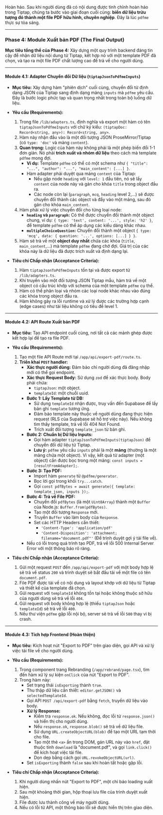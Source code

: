 Hoàn hảo. Sau khi người dùng đã có nội dung được tinh chỉnh hoàn hảo trong Tiptap, chúng ta bước vào giai đoạn cuối cùng: **biến dữ liệu trừu tượng đó thành một file PDF hữu hình, chuyên nghiệp**. Đây là lúc `pdfme` thực sự tỏa sáng.

---

### **Phase 4: Module Xuất bản PDF (The Final Output)**

**Mục tiêu tổng thể của Phase 4:** Xây dựng một quy trình backend đáng tin cậy để nhận dữ liệu nội dung từ Tiptap, kết hợp nó với một template PDF đã chọn, và tạo ra một file PDF chất lượng cao để trả về cho người dùng.

---

#### **Module 4.1: Adapter Chuyển đổi Dữ liệu (`tiptapJsonToPdfmeInputs`)**

- **Mục tiêu:** Xây dựng hàm "phiên dịch" cuối cùng, chuyển đổi từ định dạng JSON của Tiptap sang định dạng mảng `inputs` mà `pdfme` yêu cầu. Đây là bước logic phức tạp và quan trọng nhất trong toàn bộ luồng dữ liệu.

- **Yêu cầu (Requirements):**

  1.  Trong file `/lib/adapters.ts`, định nghĩa và export một hàm có tên `tiptapJsonToPdfmeInputs` với chữ ký kiểu: `(tiptapDoc: Record<string, any>): Record<string, any>`.
  2.  Hàm này nhận đầu vào là một đối tượng JSON ProseMirror/Tiptap (có `type: 'doc'` và mảng `content`).
  3.  **Quan trọng:** Logic của hàm này không phải là một phép biến đổi 1-1 đơn giản. Nó phải **trích xuất và nhóm dữ liệu** theo cách mà template `pdfme` mong đợi.
      - **Ví dụ:** Template `pdfme` có thể có một schema như `{ "title": "...", "author": "...", "main_content": [...] }`.
      - Hàm adapter phải duyệt qua mảng `content` của Tiptap:
        - Nếu gặp node `heading` với `level: 1` đầu tiên, nó sẽ lấy `content` của node này và gán cho khóa `title` trong object đầu ra.
        - Các node còn lại (`paragraph`, `mcq`, `heading` level 2,...) sẽ được chuyển đổi thành các object và đẩy vào một mảng, sau đó gán cho khóa `main_content`.
  4.  Hàm phải xử lý việc chuyển đổi cho từng loại node:
      - **`heading` và `paragraph`:** Có thể được chuyển đổi thành một object chung, ví dụ: `{ type: 'text', content: '...', style: 'h2' }`, để template `pdfme` có thể áp dụng các kiểu dáng khác nhau.
      - **`multipleChoiceQuestion`:** Chuyển đổi thành một object `{ type: 'mcq', data: { question: '...', options: [...] } }`.
  5.  Hàm sẽ trả về một **object duy nhất** chứa các khóa (`title`, `main_content`,...) mà template `pdfme` đang chờ đợi. Giá trị của các khóa này là dữ liệu đã được trích xuất và định dạng lại.

- **Tiêu chí Chấp nhận (Acceptance Criteria):**
  1.  Hàm `tiptapJsonToPdfmeInputs` tồn tại và được export từ `/lib/adapters.ts`.
  2.  Khi truyền vào một đối tượng JSON Tiptap mẫu, hàm trả về một object có cấu trúc khớp với schema của một template `pdfme` cụ thể.
  3.  Hàm có thể phân loại và nhóm các loại node khác nhau vào đúng các khóa trong object đầu ra.
  4.  Hàm không gây ra lỗi runtime và xử lý được các trường hợp cạnh (edge cases) như tài liệu không có tiêu đề level 1.

---

#### **Module 4.2: API Route Xuất bản PDF**

- **Mục tiêu:** Tạo API endpoint cuối cùng, nơi tất cả các mảnh ghép được kết hợp lại để tạo ra file PDF.

- **Yêu cầu (Requirements):**

  1.  Tạo một file API Route mới tại `/app/api/export-pdf/route.ts`.
  2.  **Triển khai `POST` handler:**
      - **Xác thực người dùng:** Đảm bảo chỉ người dùng đã đăng nhập mới có thể gọi endpoint.
      - **Xác thực Request Body:** Sử dụng `zod` để xác thực body. Body phải chứa:
        - `tiptapJson`: một object.
        - `templateId`: một chuỗi uuid.
      - **Bước 1: Lấy Template từ DB:**
        - Sử dụng `templateId` nhận được, truy vấn đến Supabase để lấy bản ghi `template` tương ứng.
        - Đảm bảo template này thuộc về người dùng đang thực hiện request (RLS của Supabase sẽ hỗ trợ việc này). Nếu không tìm thấy template, trả về lỗi 404 Not Found.
        - Trích xuất đối tượng `template_json` từ bản ghi.
      - **Bước 2: Chuẩn bị Dữ liệu Inputs:**
        - Gọi hàm adapter `tiptapJsonToPdfmeInputs(tiptapJson)` để chuyển đổi dữ liệu từ Tiptap.
        - **Lưu ý:** `pdfme` yêu cầu `inputs` phải là một **mảng** (thường là một mảng chứa một object). Vì vậy, kết quả từ adapter (một object) cần được bọc trong một mảng: `const inputs = [resultFromAdapter];`.
      - **Bước 3: Tạo PDF:**
        - Import hàm `generate` từ `@pdfme/generator`.
        - Bọc lời gọi trong khối `try...catch`.
        - Gọi `const pdfBytes = await generate({ template: template_json, inputs });`.
      - **Bước 4: Trả về File PDF:**
        - Chuyển đổi `pdfBytes` (là một `Uint8Array`) thành một `Buffer` của Node.js: `Buffer.from(pdfBytes)`.
        - Tạo một đối tượng `Response` mới.
        - Truyền `Buffer` vào làm body của `Response`.
        - Set các HTTP Headers cần thiết:
          - `'Content-Type': 'application/pdf'`
          - `'Content-Disposition': 'attachment; filename="document.pdf"'` (Để trình duyệt gợi ý tải file về).
      - Nếu có lỗi trong quá trình tạo PDF, trả về lỗi 500 Internal Server Error với một thông báo rõ ràng.

- **Tiêu chí Chấp nhận (Acceptance Criteria):**
  1.  Gửi một request `POST` đến `/app/api/export-pdf` với một body hợp lệ sẽ trả về status `200` và trình duyệt sẽ bắt đầu tải về một file có tên `document.pdf`.
  2.  File PDF được tải về có nội dung và layout khớp với dữ liệu từ Tiptap và thiết kế của template đã chọn.
  3.  Gửi request với `templateId` không tồn tại hoặc không thuộc sở hữu của người dùng sẽ trả về lỗi `404`.
  4.  Gửi request với body không hợp lệ (thiếu `tiptapJson` hoặc `templateId`) sẽ trả về lỗi `400`.
  5.  Nếu thư viện `pdfme` gặp lỗi nội bộ, server sẽ trả về lỗi `500` thay vì bị crash.

---

#### **Module 4.3: Tích hợp Frontend (Hoàn thiện)**

- **Mục tiêu:** Kích hoạt nút "Export to PDF" trên giao diện, gọi API và xử lý việc tải file về cho người dùng.

- **Yêu cầu (Requirements):**

  1.  Trong component trang Rebranding (`/app/rebrand/page.tsx`), tìm đến hàm xử lý sự kiện `onClick` của nút "Export to PDF".
  2.  Trong hàm này:
      - Set trạng thái `isExporting` thành `true`.
      - Thu thập dữ liệu cần thiết: `editor.getJSON()` và `selectedTemplateId`.
      - Gọi API `POST /api/export-pdf` bằng `fetch`, truyền dữ liệu vào body.
      - **Xử lý Response:**
        - Kiểm tra `response.ok`. Nếu không, đọc lỗi từ `response.json()` và hiển thị cho người dùng.
        - Nếu `response.ok`, `response.blob()` sẽ trả về dữ liệu file.
        - Sử dụng `URL.createObjectURL(blob)` để tạo một URL tạm thời cho file.
        - Tạo một thẻ `<a>` ẩn trong DOM, gán URL này vào `href`, đặt thuộc tính `download` là "document.pdf", và gọi `link.click()` để kích hoạt việc tải file.
        - Dọn dẹp bằng cách gọi `URL.revokeObjectURL(url)`.
      - Set `isExporting` thành `false` sau khi hoàn tất hoặc gặp lỗi.

- **Tiêu chí Chấp nhận (Acceptance Criteria):**
  1.  Khi người dùng nhấn nút "Export to PDF", một chỉ báo loading xuất hiện.
  2.  Sau một khoảng thời gian, hộp thoại lưu file của trình duyệt xuất hiện.
  3.  File được lưu thành công về máy người dùng.
  4.  Nếu có lỗi từ API, một thông báo lỗi sẽ được hiển thị trên giao diện.
